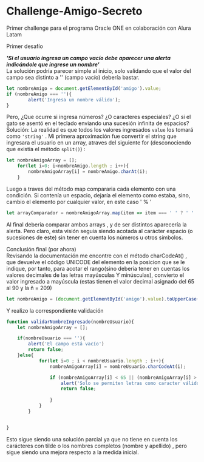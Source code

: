 # Challenge-Amigo-Secreto
Primer challenge para el programa Oracle ONE en colaboración con Alura Latam

Primer desafío

***'Si el usuario ingresa un campo vacío debe aparecer una alerta indicándole que ingrese un nombre'***  
La solución podría parecer simple al inicio, solo validando que el valor del campo sea distinto a '' (campo vacío) debería bastar.
```javascript
let nombreAmigo = document.getElementById('amigo').value;
if (nombreAmigo === ''){
        alert('Ingresa un nombre válido');
}
```
Pero, ¿Que ocurre si ingresa números? ¿O caracteres especiales? ¿O si el gato se asentó en el teclado enviando una sucesión infinita de espacios?  
Solución: 
La realidad es que todos los valores ingresados ``` value ``` los tomará como ```'string'``` . 
Mi primera aproximación fue convertir el string que ingresara el usuario en un array, atraves del siguiente for (desconociendo que existia el método ```split()```)  :  

```javascript
let nombreAmigoArray = [];
    for(let i=0; i<nombreAmigo.length ; i++){
        nombreAmigoArray[i] = nombreAmigo.charAt(i);
    }
```
Luego a traves del método map compararia cada elemento con una condición. Si contenía un espacio, dejaría el elemento como estaba, sino, cambio el elemento por cualquier valor, en este caso ' % '  

```javascript
let arrayComparador = nombreAmigoArray.map(item => item === ' ' ? ' ' : '%' );
```
Al final deberia comparar ambos arrays , y de ser distintos aparecería la alerta. Pero claro, esta visión seguia siendo acotada al carácter espacio (o sucesiones de este) sin tener en cuenta los números u otros símbolos. 

Conclusión final (por ahora)  
Revisando la documentación me encontre con el método charCodeAt() , que devuelve el código UNICODE del elemento en la posicion que se le indique,
por tanto, para acotar el rango(sino deberia tener en cuentas los valores decimales de las letras mayúsculas Y minúsculas), convierto el valor ingresado a mayúscula (estas tienen el valor decimal asignado del 65 al 90 y la ñ = 209)

```javascript
let nombreAmigo = (document.getElementById('amigo').value).toUpperCase();
```
Y realizo la correspondiente validación 

```javascript
function validarNombreIngresado(nombreUsuario){
    let nombreAmigoArray = [];

    if(nombreUsuario === ''){
        alert('El campo está vacío')
        return false;
    }else{
            for(let i=0 ; i < nombreUsuario.length ; i++){
                nombreAmigoArray[i] = nombreUsuario.charCodeAt(i);

                if (nombreAmigoArray[i] < 65 || (nombreAmigoArray[i] > 90 && nombreAmigoArray[i] != 209) ){
                    alert('Solo se permiten letras como caracter válido');
                    return false;
                    
                }
            }
        }


}


```
Esto sigue siendo una solución parcial ya que no tiene en cuenta los carácteres con tilde o los nombres completos (nombre y apellido) , pero sigue siendo una mejora respecto a la medida inicial.  
